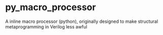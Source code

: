 # py_macro_processor
A inline macro processor (python), originally designed to make structural metaprogramming in Verilog less awful
